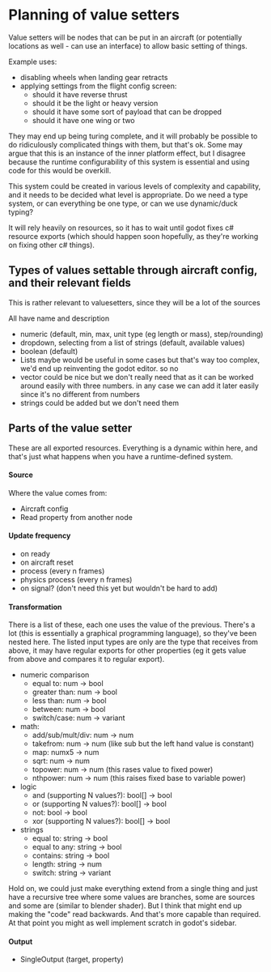 # Planning of value setters

Value setters will be nodes that can be put in an aircraft (or potentially locations as well - can use an interface) to allow basic setting of things.

Example uses:
- disabling wheels when landing gear retracts
- applying settings from the flight config screen:
    - should it have reverse thrust
    - should it be the light or heavy version
    - should it have some sort of payload that can be dropped
    - should it have one wing or two

They may end up being turing complete, and it will probably be possible to do ridiculously complicated things with them, but that's ok. Some may argue that this is an instance of the inner platform effect, but I disagree because the runtime configurability of this system is essential and using code for this would be overkill.

This system could be created in various levels of complexity and capability, and it needs to be decided what level is appropriate. Do we need a type system, or can everything be one type, or can we use dynamic/duck typing?

It will rely heavily on resources, so it has to wait until godot fixes c# resource exports (which should happen soon hopefully, as they're working on fixing other c# things).

## Types of values settable through aircraft config, and their relevant fields

This is rather relevant to valuesetters, since they will be a lot of the sources

All have name and description
- numeric (default, min, max, unit type (eg length or mass), step/rounding)
- dropdown, selecting from a list of strings (default, available values)
- boolean (default)
- Lists maybe would be useful in some cases but that's way too complex, we'd end up reinventing the godot editor. so no
- vector could be nice but we don't really need that as it can be worked around easily with three numbers. in any case we can add it later easily since it's no different from numbers
- strings could be added but we don't need them

## Parts of the value setter

These are all exported resources. Everything is a dynamic within here, and that's just what happens when you have a runtime-defined system.


#### Source
Where the value comes from:
- Aircraft config
- Read property from another node

#### Update frequency
- on ready
- on aircraft reset
- process (every n frames)
- physics process (every n frames)
- on signal? (don't need this yet but wouldn't be hard to add)

#### Transformation
There is a list of these, each one uses the value of the previous. There's a lot (this is essentially a graphical programming language), so they've been nested here. The listed input types are only are the type that receives from above, it may have regular exports for other properties (eg it gets value from above and compares it to regular export).
- numeric comparison
    - equal to: num -> bool
    - greater than: num -> bool
    - less than: num -> bool
    - between: num -> bool
    - switch/case: num -> variant
- math:
    - add/sub/mult/div: num -> num
    - takefrom: num -> num (like sub but the left hand value is constant)
    - map: numx5 -> num
    - sqrt: num -> num
    - topower: num -> num (this rases value to fixed power)
    - nthpower: num -> num (this raises fixed base to variable power)
- logic
    - and (supporting N values?): bool[] -> bool
    - or (supporting N values?): bool[] -> bool
    - not: bool -> bool
    - xor (supporting N values?): bool[] -> bool
- strings
    - equal to: string -> bool
    - equal to any: string -> bool
    - contains: string -> bool
    - length: string -> num
    - switch: string -> variant

Hold on, we could just make everything extend from a single thing and just have a recursive tree where some values are branches, some are sources and some are  (similar to blender shader). But I think that might end up making the "code" read backwards. And that's more capable than required. At that point you might as well implement scratch in godot's sidebar.

#### Output
- SingleOutput (target, property)